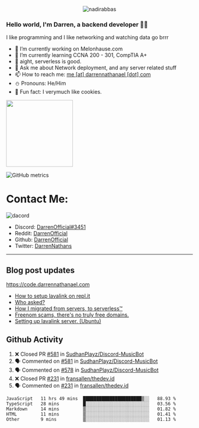 <p align="center"> <img src="https://komarev.com/ghpvc/?username=DarrenOfficial&label=Profile%20views&color=0e75b6&style=flat" alt="nadirabbas" /> </p>

### Hello world, I'm Darren, a backend developer 👨‍💻
I like programming and I like networking and watching data go brrr



- 🔭 I’m currently working on Melonhause.com 
- 🌴 I’m currently learning CCNA 200 - 301, CompTIA A+ 
- 🚀 aight, serverless is good.
- 💬 Ask me about Network deployment, and any server related stuff 
- 📫 How to reach me: [me [at] darrennathanael [dot] com](mailto:me@darrennathanael.com) 
- ⛄️ Pronouns: He/Him 
- 🍪 Fun fact: I verymuch like cookies. 



<img float="center" height="180em" src="https://github-readme-stats.vercel.app/api?hide_border=true&username=DarrenOfficial&show_icons=true&count_private=true&bg_color=00000000&title_color=7F7F7F&icon_color=7F7F7F&text_color=7F7F7F" />


![GitHub metrics](https://metrics.lecoq.io/DarrenOfficial)  


# Contact Me:

![dacord](https://discord.c99.nl/widget/theme-4/508296903960821771.png)

- Discord: [DarrenOfficial#3451](https://discord.com/users/508296903960821771)
- Reddit: [DarrenOfficial](https://reddit.com/u/DarrenOfficiallol)
- Github: [DarrenOfficial](https://github.com/DarrenOfficial)
- Twitter: [DarrenNathans](https://twitter.com/DarrenNathans)


---
## Blog post updates
https://code.darrennathanael.com
<!-- BLOG-POST-LIST:START -->
- [How to setup lavalink on repl.it](https://code.darrennathanael.com/how-to-setup-lavalink-on-replit)
- [Who asked?](https://code.darrennathanael.com/who-asked)
- [How I migrated from servers, to serverless™](https://code.darrennathanael.com/how-i-migrated-from-servers-to-serverlesstm)
- [Freenom scams, there&#39;s no truly free domains.](https://code.darrennathanael.com/freenom-scams-theres-no-truly-free-domains)
- [Setting up lavalink server. &lpar;Ubuntu&rpar;](https://code.darrennathanael.com/setting-up-lavalink-server-ubuntu)
<!-- BLOG-POST-LIST:END -->


## Github Activity
<!--START_SECTION:activity-->
1. ❌ Closed PR [#581](https://github.com/SudhanPlayz/Discord-MusicBot/pull/581) in [SudhanPlayz/Discord-MusicBot](https://github.com/SudhanPlayz/Discord-MusicBot)
2. 🗣 Commented on [#581](https://github.com/SudhanPlayz/Discord-MusicBot/issues/581) in [SudhanPlayz/Discord-MusicBot](https://github.com/SudhanPlayz/Discord-MusicBot)
3. 🗣 Commented on [#578](https://github.com/SudhanPlayz/Discord-MusicBot/issues/578) in [SudhanPlayz/Discord-MusicBot](https://github.com/SudhanPlayz/Discord-MusicBot)
4. ❌ Closed PR [#231](https://github.com/fransallen/thedev.id/pull/231) in [fransallen/thedev.id](https://github.com/fransallen/thedev.id)
5. 🗣 Commented on [#231](https://github.com/fransallen/thedev.id/issues/231) in [fransallen/thedev.id](https://github.com/fransallen/thedev.id)
<!--END_SECTION:activity-->


<!--START_SECTION:waka-->
```text
JavaScript   11 hrs 49 mins  ██████████████████████▒░░   88.93 % 
TypeScript   28 mins         █░░░░░░░░░░░░░░░░░░░░░░░░   03.56 % 
Markdown     14 mins         ▒░░░░░░░░░░░░░░░░░░░░░░░░   01.82 % 
HTML         11 mins         ▒░░░░░░░░░░░░░░░░░░░░░░░░   01.41 % 
Other        9 mins          ▒░░░░░░░░░░░░░░░░░░░░░░░░   01.13 % 
```
<!--END_SECTION:waka-->
